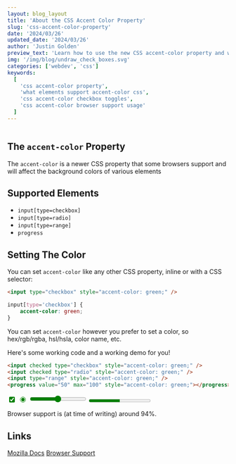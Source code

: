 ```yaml
---
layout: blog_layout
title: 'About the CSS Accent Color Property'
slug: 'css-accent-color-property'
date: '2024/03/26'
updated_date: '2024/03/26'
author: 'Justin Golden'
preview_text: 'Learn how to use the new CSS accent-color property and what it can do'
img: '/img/blog/undraw_check_boxes.svg'
categories: ['webdev', 'css']
keywords:
  [
    'css accent-color property',
    'what elements support accent-color css',
    'css accent-color checkbox toggles',
    'css accent-color browser support usage'
  ]
---
```


<img src="/img/blog/undraw_check_boxes.svg" alt="" class="bg-white p-4">

## The `accent-color` Property

The `accent-color` is a newer CSS property that some browsers support and will affect the background colors of various elements

## Supported Elements

- `input[type=checkbox]`
- `input[type=radio]`
- `input[type=range]`
- `progress`

## Setting The Color

You can set `accent-color` like any other CSS property, inline or with a CSS selector:

```html
<input type="checkbox" style="accent-color: green;" />
```

```css
input[type='checkbox'] {
	accent-color: green;
}
```

You can set `accent-color` however you prefer to set a color, so hex/rgb/rgba, hsl/hsla, color name, etc.

Here's some working code and a working demo for you!

```html
<input checked type="checkbox" style="accent-color: green;" />
<input checked type="radio" style="accent-color: green;" />
<input type="range" style="accent-color: green;" />
<progress value="50" max="100" style="accent-color: green;"></progress>
```

<input checked type="checkbox" style="accent-color: green;">
<input checked type="radio" style="accent-color: green;">
<input type="range" style="accent-color: green;">
<progress value="50" max="100" style="accent-color: green;"></progress>

Browser support is (at time of writing) around 94%.

## Links

[Mozilla Docs](https://developer.mozilla.org/en-US/docs/Web/CSS/accent-color)
[Browser Support](https://caniuse.com/?search=accent-color)
